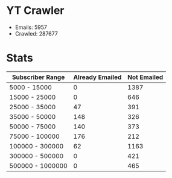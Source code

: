 # YT Crawler
- Emails: 5957
- Crawled: 287677

# Stats
| Subscriber Range  | Already Emailed | Not Emailed |
|-------|-------|-------|
| 5000 - 15000 | 0 | 1387 |
| 15000 - 25000 | 0 | 646 |
| 25000 - 35000 | 47 | 391 |
| 35000 - 50000 | 148 | 326 |
| 50000 - 75000 | 140 | 373 |
| 75000 - 100000 | 176 | 212 |
| 100000 - 300000 | 62 | 1163 |
| 300000 - 500000 | 0 | 421 |
| 500000 - 1000000 | 0 | 465 |
